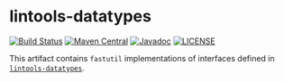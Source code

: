 lintools-datatypes
==================
[![Build Status](https://travis-ci.org/lintool/tools.svg?branch=master)](https://travis-ci.org/lintool/tools)
[![Maven Central](https://maven-badges.herokuapp.com/maven-central/tl.lin/lintools-datatypes-fastutil/badge.svg)](https://maven-badges.herokuapp.com/maven-central/tl.lin/lintools-datatypes-fastutil)
[![Javadoc](https://javadoc-badge.appspot.com/tl.lin/lintools-datatypes-fastutil.svg?label=javadoc)](https://lintool.github.io/tools-javadoc/lintools-datatypes-fastutil/1.1.1/apidocs/)
[![LICENSE](https://img.shields.io/badge/license-Apache-blue.svg?style=flat-square)](../LICENSE)

This artifact contains `fastutil` implementations of interfaces defined in [`lintools-datatypes`](lintools-datatypes/).

